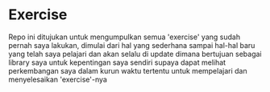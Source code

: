 # Exercise

Repo ini ditujukan untuk mengumpulkan semua 'exercise' yang sudah pernah saya lakukan,
dimulai dari hal yang sederhana sampai hal-hal baru yang telah saya pelajari dan akan selalu di update
dimana bertujuan sebagai library saya untuk kepentingan saya sendiri supaya dapat melihat perkembangan saya dalam kurun waktu tertentu untuk mempelajari dan menyelesaikan 'exercise'-nya

